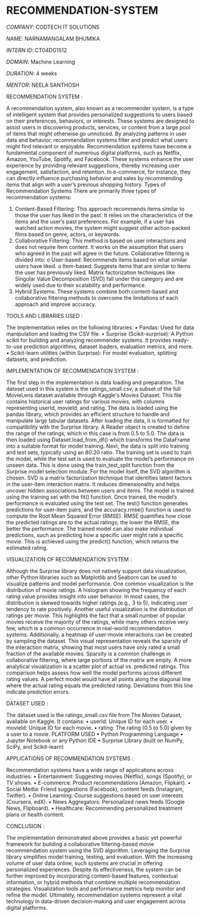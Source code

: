 # RECOMMENDATION-SYSTEM

*COMPANY*: CODTECH IT SOLUTIONS

*NAME*: NARNAMANGALAM BHUMIKA

*INTERN ID*: CT04DG1512

*DOMAIN*: Machine Learning

*DURATION*: 4 weeks

*MENTOR*: NEELA SANTHOSH

RECOMMENDATION SYSTEM :

A recommendation system, also known as a recommender system, is a type of intelligent system that provides personalized suggestions to users based on their preferences, behaviors, or interests. These systems are designed to assist users in discovering products, services, or content from a large pool of items that might otherwise go unnoticed. By analyzing patterns in user data and behavior, recommendation systems filter and predict what users might find relevant or enjoyable.
Recommendation systems have become a fundamental component of numerous digital platforms, such as Netflix, Amazon, YouTube, Spotify, and Facebook. These systems enhance the user experience by providing relevant suggestions, thereby increasing user engagement, satisfaction, and retention. In e-commerce, for instance, they can directly influence purchasing behavior and sales by recommending items that align with a user’s previous shopping history.
Types of Recommendation Systems
There are primarily three types of recommendation systems:
1.	Content-Based Filtering:
This approach recommends items similar to those the user has liked in the past. It relies on the characteristics of the items and the user’s past preferences. For example, if a user has watched action movies, the system might suggest other action-packed films based on genre, actors, or keywords.
2.	Collaborative Filtering:
This method is based on user interactions and does not require item content. It works on the assumption that users who agreed in the past will agree in the future. Collaborative filtering is divided into:
o	User-based: Recommends items based on what similar users have liked.
o	Item-based: Suggests items that are similar to items the user has previously liked.
Matrix factorization techniques like Singular Value Decomposition (SVD) fall under this category and are widely used due to their scalability and performance.
3.	Hybrid Systems:
These systems combine both content-based and collaborative filtering methods to overcome the limitations of each approach and improve accuracy.

TOOLS AND LIBRARIES USED :

The implementation relies on the following libraries:
•	Pandas: Used for data manipulation and loading the CSV file.
•	Surprise (Scikit-surprise): A Python scikit for building and analyzing recommender systems. It provides ready-to-use prediction algorithms, dataset loaders, evaluation metrics, and more.
•	Scikit-learn utilities (within Surprise): For model evaluation, splitting datasets, and prediction.

IMPLEMENTATION OF RECOMMENDATION SYSTEM :

The first step in the implementation is data loading and preparation. The dataset used in this system is the ratings_small.csv, a subset of the full MovieLens dataset available through Kaggle's Movies Dataset. This file contains historical user ratings for various movies, with columns representing userId, movieId, and rating. The data is loaded using the pandas library, which provides an efficient structure to handle and manipulate large tabular datasets.
After loading the data, it is formatted for compatibility with the Surprise library. A Reader object is created to define the range of the ratings, which in this case is from 0.5 to 5.0. The data is then loaded using Dataset.load_from_df() which transforms the DataFrame into a suitable format for model training.
Next, the data is split into training and test sets, typically using an 80:20 ratio. The training set is used to train the model, while the test set is used to evaluate the model’s performance on unseen data. This is done using the train_test_split function from the Surprise model selection module.
For the model itself, the SVD algorithm is chosen. SVD is a matrix factorization technique that identifies latent factors in the user-item interaction matrix. It reduces dimensionality and helps uncover hidden associations between users and items. The model is trained using the training set with the fit() function.
Once trained, the model’s performance is evaluated using the test set. The test() function generates predictions for user-item pairs, and the accuracy.rmse() function is used to compute the Root Mean Squared Error (RMSE). RMSE quantifies how close the predicted ratings are to the actual ratings; the lower the RMSE, the better the performance.
The trained model can also make individual predictions, such as predicting how a specific user might rate a specific movie. This is achieved using the predict() function, which returns the estimated rating.

VISUALIZATION OF RECOMMENDATION SYSTEM :

Although the Surprise library does not natively support data visualization, other Python libraries such as Matplotlib and Seaborn can be used to visualize patterns and model performance.
One common visualization is the distribution of movie ratings. A histogram showing the frequency of each rating value provides insight into user behavior. In most cases, the distribution is skewed towards higher ratings (e.g., 3 to 5), indicating user tendency to rate positively.
Another useful visualization is the distribution of ratings per movie. This highlights the fact that a small number of popular movies receive the majority of the ratings, while many others receive very few, which is a common occurrence in real-world recommendation systems.
Additionally, a heatmap of user-movie interactions can be created by sampling the dataset. This visual representation reveals the sparsity of the interaction matrix, showing that most users have only rated a small fraction of the available movies. Sparsity is a common challenge in collaborative filtering, where large portions of the matrix are empty.
A more analytical visualization is a scatter plot of actual vs. predicted ratings. This comparison helps assess how well the model performs across different rating values. A perfect model would have all points along the diagonal line where the actual rating equals the predicted rating. Deviations from this line indicate prediction errors. 

DATASET USED :

The dataset used is the ratings_small.csv file from The Movies Dataset, available on Kaggle. It contains:
•	userId: Unique ID for each user.
•	movieId: Unique ID for each movie.
•	rating: The rating (0.5 to 5.0) given by a user to a movie.
PLATFORM USED
•	Python Programming Language
•	Jupyter Notebook or any Python IDE
•	Surprise Library (built on NumPy, SciPy, and Scikit-learn)

APPLICATIONS OF RECOMMENDATION SYSTEMS :

Recommendation systems have a wide range of applications across industries:
•	Entertainment: Suggesting movies (Netflix), songs (Spotify), or TV shows.
•	E-commerce: Product recommendations (Amazon, Flipkart).
•	Social Media: Friend suggestions (Facebook), content feeds (Instagram, Twitter).
•	Online Learning: Course suggestions based on user interests (Coursera, edX).
•	News Aggregators: Personalized news feeds (Google News, Flipboard).
•	Healthcare: Recommending personalized treatment plans or health content.

CONCLUSION :

The implementation demonstrated above provides a basic yet powerful framework for building a collaborative filtering-based movie recommendation system using the SVD algorithm. Leveraging the Surprise library simplifies model training, testing, and evaluation. With the increasing volume of user data online, such systems are crucial in offering personalized experiences.
Despite its effectiveness, the system can be further improved by incorporating content-based features, contextual information, or hybrid methods that combine multiple recommendation strategies. Visualization tools and performance metrics help monitor and refine the model. Ultimately, recommendation systems represent a vital technology in data-driven decision-making and user engagement across digital platforms.

